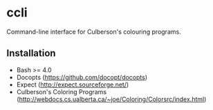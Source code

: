 ccli
====

Command-line interface for Culberson's colouring programs.

Installation
------------

* Bash >= 4.0
* Docopts (https://github.com/docopt/docopts)
* Expect (http://expect.sourceforge.net/)
* Culberson's Coloring Programs (http://webdocs.cs.ualberta.ca/~joe/Coloring/Colorsrc/index.html)
